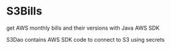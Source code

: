 # S3Bills
get AWS monthly bills and their versions with Java AWS SDK

S3Dao contains AWS SDK code to connect to S3 using secrets
